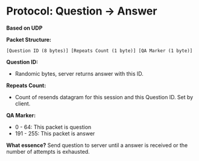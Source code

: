 # Protocol: Question -> Answer
__Based on UDP__

__Packet Structure:__
```
[Question ID (8 bytes)] [Repeats Count (1 byte)] [QA Marker (1 byte)]
```

__Question ID:__
- Randomic bytes, server returns answer with this ID.

__Repeats Count:__
- Count of resends datagram for this session and this Question ID. Set by client.

__QA Marker:__
- 0 - 64: This packet is question
- 191 - 255: This packet is answer

__What essence?__
Send question to server until a answer is received or the number of attempts is exhausted.

